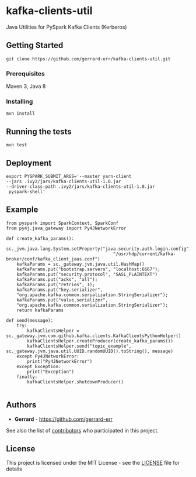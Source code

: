# kafka-clients-util
Java Utilities for PySpark Kafka Clients (Kerberos)

## Getting Started
```
git clone https://github.com/gerrard-err/kafka-clients-util.git
```

### Prerequisites
Maven 3, Java 8

### Installing
```
mvn install
```

## Running the tests
```
mvn test
```

## Deployment
```
export PYSPARK_SUBMIT_ARGS='--master yarn-client
--jars .ivy2/jars/kafka-clients-util-1.0.jar
--driver-class-path .ivy2/jars/kafka-clients-util-1.0.jar
 pyspark-shell'
 ```

## Example
```
from pyspark import SparkContext, SparkConf
from py4j.java_gateway import Py4JNetworkError

def create_kafka_params():
    sc._jvm.java.lang.System.setProperty("java.security.auth.login.config",
                                         "/usr/hdp/current/kafka-broker/conf/kafka_client_jaas.conf")
    kafkaParams = sc._gateway.jvm.java.util.HashMap()
    kafkaParams.put("bootstrap.servers", "localhost:6667");
    kafkaParams.put("security.protocol", "SASL_PLAINTEXT")
    kafkaParams.put("acks", "all");
    kafkaParams.put("retries", 1);
    kafkaParams.put("key.serializer",
    "org.apache.kafka.common.serialization.StringSerializer");
    kafkaParams.put("value.serializer",
    "org.apache.kafka.common.serialization.StringSerializer");
    return kafkaParams

def send(message):
    try:
        kafkaClientsHelper = sc._gateway.jvm.com.github.kafka.clients.KafkaClientsPythonHelper()
        kafkaClientsHelper.createProducer(create_kafka_params())
        kafkaClientsHelper.send("topic_example", sc._gateway.jvm.java.util.UUID.randomUUID().toString(), message)
    except Py4JNetworkError:
        print("Py4JNetworkError")
    except Exception:
        print("Exception")
    finally:
        kafkaClientsHelper.shutdownProducer()
        
```

## Authors
* **Gerrard** - https://github.com/gerrard-err

See also the list of [contributors](https://github.com/your/project/contributors) who participated in this project.

## License
This project is licensed under the MIT License - see the [LICENSE](LICENSE) file for details
